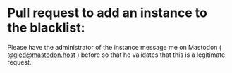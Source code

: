 # Pull request to add an instance to the blacklist:
Please have the administrator of the instance message me on Mastodon ( @gled@mastodon.host ) before so that he validates 
that this is a legitimate request.
